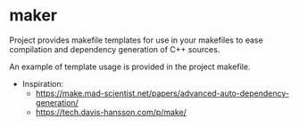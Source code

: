 # maker

Project provides makefile templates for use in your makefiles to ease compilation and dependency generation of C++ sources.

An example of template usage is provided in the project makefile.

- Inspiration:
	- https://make.mad-scientist.net/papers/advanced-auto-dependency-generation/
	- https://tech.davis-hansson.com/p/make/
